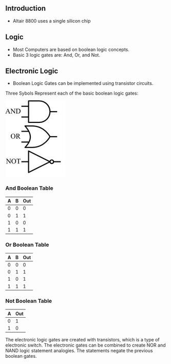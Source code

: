 ## Introduction
- Altair 8800 uses a single silicon chip

## Logic
- Most Computers are based on boolean logic concepts.
- Basic 3 logic gates are: And, Or, and Not.

## Electronic Logic
- Boolean Logic Gates can be implemented using transistor circuits.

Three Sybols Represent each of the basic boolean logic gates:

![Logic_Gate](image.png)


### And Boolean Table
| A | B | Out |
|---|---|-----|
| 0 | 0 |  0  |
| 0 | 1 |  1  |
| 1 | 0 |  0  |
| 1 | 1 |  1  |

### Or Boolean Table
| A | B | Out |
|---|---|-----|
| 0 | 0 |  0  |
| 0 | 1 |  1  |
| 1 | 0 |  1  |
| 1 | 1 |  1  |

### Not Boolean Table
| A | Out |
|---|-----|
| 0 |  1  |
| 1 |  0  |

The electronic logic gates are created with transistors, which is a type of electronic switch. The electronic gates can be combined to create NOR and NAND logic statement analogies. The statements negate the previous boolean gates.